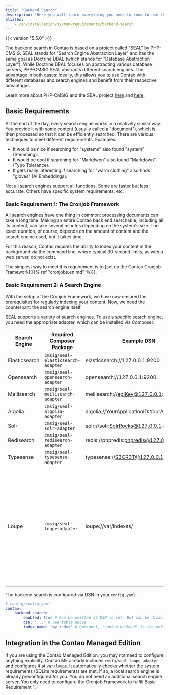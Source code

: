 ```yaml
---
title: "Backend Search"
description: "Here you will learn everything you need to know to use the Contao backend search."
aliases:
    - /en/installation/system-requirements/backend-search
---
```


{{< version "5.5.0" >}}

The backend search in Contao is based on a project called "SEAL" by PHP-CMSIG. SEAL stands for "Search Engine Abstraction Layer" and has the same goal as Doctrine DBAL (which stands for "Database Abstraction Layer"). While Doctrine DBAL focuses on abstracting various database servers, PHP-CMSIG SEAL abstracts different search engines. The advantage in both cases: Ideally, this allows you to use Contao with different databases and search engines and benefit from their respective advantages.

Learn more about PHP-CMSIG and the SEAL project [here][PHP-CMSIG] and [here][SEAL].

## Basic Requirements

At the end of the day, every search engine works in a relatively similar way. You provide it with some content (usually 
called a "document"), which is then processed so that it can be efficiently searched. There are various techniques to meet different requirements. Examples:

* It would be nice if searching for "systems" also found "system" (Stemming).
* It would be cool if searching for "Markdwon" also found "Markdown" (Typo Tolerance).
* It gets really interesting if searching for "warm clothing" also finds "gloves" (AI Embeddings).

Not all search engines support all functions. Some are faster but less accurate. Others have specific system requirements, etc.

### Basic Requirement 1: The Cronjob Framework

All search engines have one thing in common: processing documents can take a long time. Making an entire Contao back end searchable, including all its content, can take several minutes depending on the system's size. The exact duration, of course, depends on the amount of content and the search engine used, but it takes time.

For this reason, Contao requires the ability to index your content in the background via the command line, where typical 30-second limits, as with a web server, do not exist.

The simplest way to meet this requirement is to [set up the Contao Cronjob Framework]({{% ref "cronjobs.en.md" %}}).

### Basic Requirement 2: A Search Engine

With the setup of the Cronjob Framework, we have now ensured the prerequisites for regularly indexing your content. Now, we need the counterpart: the search engine itself.

SEAL supports a variety of search engines. To use a specific search engine, you need the appropriate adapter, which can be installed via Composer.

| Search Engine  | Required Composer Package    | Example DSN                                | Notes                                                                                                                                                                                                                     |
|---------------|----------------------------------|---------------------------------------------|---------------------------------------------------------------------------------------------------------------------------------------------------------------------------------------------------------------------------|
| Elasticsearch | `cmsig/seal-elasticsearch-adapter` | elasticsearch://127.0.0.1:9200              |                                                                                                                                                                                                                           |
| Opensearch    | `cmsig/seal-opensearch-adapter`    | opensearch://127.0.0.1:9200                 |                                                                                                                                                                                                                           |
| Meilisearch   | `cmsig/seal-meilisearch-adapter`   | meilisearch://apiKey@127.0.0.1:7700         |                                                                                                                                                                                                                           |
| Algolia       | `cmsig/seal-algolia-adapter`       | algolia://YourApplicationID:YourAdminAPIKey |                                                                                                                                                                                                                           |
| Solr          | `cmsig/seal-solr-adapter`          | solr://solr:SolrRocks@127.0.0.1:8983        |                                                                                                                                                                                                                           |
| Redisearch    | `cmsig/seal-redisearch-adapter`    | redis://phpredis:phpredis@127.0.0.1:6379    |                                                                                                                                                                                                                           |
| Typesense     | `cmsig/seal-typesense-adapter`     | typesense://S3CR3T@127.0.0.1:8108           |                                                                                                                                                                                                                           |
| Loupe         | `cmsig/seal-loupe-adapter`         | loupe://var/indexes/                        | Loupe runs on <br/>your local filesystem and only requires PHP and an SQLite database. The minimal requirement is that either <br/>`sqlite3` or `pdo_sqlite` is available in your PHP setup. |

The backend search is configured via DSN in your `config.yaml`:

```yaml
# config/config.yaml
contao:
    backend_search:
        enabled: true # Can be omitted if DSN is set. But can be disabled with "false".
        dsn: '...' # See table above
        index_name: 'my_index' # Optional, "contao_backend" is the default
```

## Integration in the Contao Managed Edition

If you are using the Contao Managed Edition, you may not need to configure anything explicitly. Contao ME already includes `cmsig/seal-loupe-adapter` and configures it at `var/loupe`. It automatically checks whether the system requirements (SQLite requirements) are met. If so, a local search engine is already preconfigured for you. You do not need an additional search engine server. You only need to configure the Cronjob Framework to fulfill Basic Requirement 1.

[PHP-CMSIG]: https://github.com/PHP-CMSIG
[SEAL]: https://github.com/php-cmsig/search
